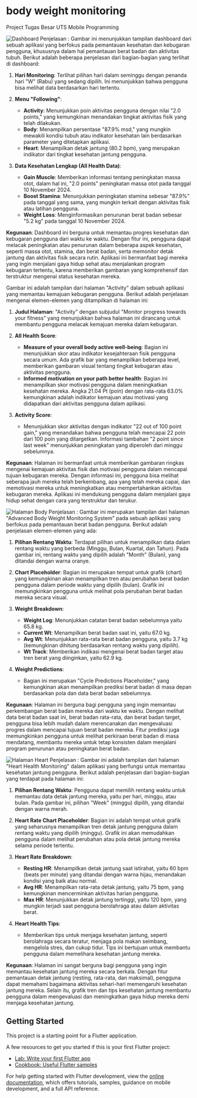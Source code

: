 # body weight monitoring

Project Tugas Besar UTS Mobile Programming


![Dashboard](https://github.com/user-attachments/assets/c0b92167-1ad2-4a33-800a-7bf326b299ea)
Penjelasan : 
Gambar ini menunjukkan tampilan dashboard dari sebuah aplikasi yang berfokus pada pemantauan kesehatan dan kebugaran pengguna, khususnya dalam hal pemantauan berat badan dan aktivitas tubuh. Berikut adalah beberapa penjelasan dari bagian-bagian yang terlihat di dashboard:

1. **Hari Monitoring**: Terlihat pilihan hari dalam seminggu dengan penanda hari "W" (Rabu) yang sedang dipilih. Ini menunjukkan bahwa pengguna bisa melihat data berdasarkan hari tertentu.

2. **Menu "Following"**:
   - **Activity**: Menunjukkan poin aktivitas pengguna dengan nilai "2.0 points," yang kemungkinan menandakan tingkat aktivitas fisik yang telah dilakukan.
   - **Body**: Menampilkan persentase "87.9% msd," yang mungkin mewakili kondisi tubuh atau indikator kesehatan lain berdasarkan parameter yang ditetapkan aplikasi.
   - **Heart**: Menampilkan detak jantung (80.2 bpm), yang merupakan indikator dari tingkat kesehatan jantung pengguna.

3. **Data Kesehatan Lengkap (All Health Data)**:
   - **Gain Muscle**: Memberikan informasi tentang peningkatan massa otot, dalam hal ini, "2.0 points" peningkatan massa otot pada tanggal 10 November 2024.
   - **Boost Stamina**: Menunjukkan peningkatan stamina sebesar "87.9%" pada tanggal yang sama, yang mungkin terkait dengan aktivitas fisik atau latihan pengguna.
   - **Weight Loss**: Menginformasikan penurunan berat badan sebesar "5.2 kg" pada tanggal 10 November 2024.

**Kegunaan**:
Dashboard ini berguna untuk memantau progres kesehatan dan kebugaran pengguna dari waktu ke waktu. Dengan fitur ini, pengguna dapat melacak peningkatan atau penurunan dalam beberapa aspek kesehatan, seperti massa otot, stamina, dan berat badan, serta memonitor detak jantung dan aktivitas fisik secara rutin. Aplikasi ini bermanfaat bagi mereka yang ingin menjalani gaya hidup sehat atau menjalankan program kebugaran tertentu, karena memberikan gambaran yang komprehensif dan terstruktur mengenai status kesehatan mereka.

Gambar ini adalah tampilan dari halaman "Activity" dalam sebuah aplikasi yang memantau kemajuan kebugaran pengguna. Berikut adalah penjelasan mengenai elemen-elemen yang ditampilkan di halaman ini:

1. **Judul Halaman**: "Activity" dengan subjudul "Monitor progress towards your fitness" yang menunjukkan bahwa halaman ini dirancang untuk membantu pengguna melacak kemajuan mereka dalam kebugaran.

2. **All Health Score**:
   - **Measure of your overall body active well-being**: Bagian ini menunjukkan skor atau indikator kesejahteraan fisik pengguna secara umum. Ada grafik bar yang menampilkan beberapa level, memberikan gambaran visual tentang tingkat kebugaran atau aktivitas pengguna.
   - **Informed motivation on your path better health**: Bagian ini menampilkan skor motivasi pengguna dalam meningkatkan kesehatan mereka. Angka 21.04 Pt (poin) dengan rata-rata 63.0% kemungkinan adalah indikator kemajuan atau motivasi yang didapatkan dari aktivitas pengguna dalam aplikasi.

3. **Activity Score**:
   - Menunjukkan skor aktivitas dengan indikator "22 out of 100 point gain," yang menandakan bahwa pengguna telah mencapai 22 poin dari 100 poin yang ditargetkan. Informasi tambahan "2 point since last week" menunjukkan peningkatan yang diperoleh dari minggu sebelumnya.

**Kegunaan**:
Halaman ini bermanfaat untuk memberikan gambaran ringkas mengenai kemajuan aktivitas fisik dan motivasi pengguna dalam mencapai tujuan kebugaran mereka. Dengan informasi ini, pengguna bisa melihat seberapa jauh mereka telah berkembang, apa yang telah mereka capai, dan memotivasi mereka untuk meningkatkan atau mempertahankan aktivitas kebugaran mereka. Aplikasi ini mendukung pengguna dalam menjalani gaya hidup sehat dengan cara yang terstruktur dan terukur.

![Halaman Body](https://github.com/user-attachments/assets/ca75885f-edce-4c24-9144-d2f4d3e53d80)
Penjelasan :
Gambar ini merupakan tampilan dari halaman "Advanced Body Weight Monitoring System" pada sebuah aplikasi yang berfokus pada pemantauan berat badan pengguna. Berikut adalah penjelasan elemen-elemen yang ada:

1. **Pilihan Rentang Waktu**: Terdapat pilihan untuk menampilkan data dalam rentang waktu yang berbeda (Minggu, Bulan, Kuartal, dan Tahun). Pada gambar ini, rentang waktu yang dipilih adalah "Month" (Bulan), yang ditandai dengan warna oranye. 

2. **Chart Placeholder**: Bagian ini merupakan tempat untuk grafik (chart) yang kemungkinan akan menampilkan tren atau perubahan berat badan pengguna dalam periode waktu yang dipilih (bulan). Grafik ini memungkinkan pengguna untuk melihat pola perubahan berat badan mereka secara visual.

3. **Weight Breakdown**:
   - **Weight Log**: Menunjukkan catatan berat badan sebelumnya yaitu 65.8 kg.
   - **Current Wt**: Menampilkan berat badan saat ini, yaitu 67.0 kg.
   - **Avg Wt**: Menunjukkan rata-rata berat badan pengguna, yaitu 3.7 kg (kemungkinan dihitung berdasarkan rentang waktu yang dipilih).
   - **Wt Track**: Memberikan indikasi mengenai berat badan target atau tren berat yang diinginkan, yaitu 62.9 kg.

4. **Weight Predictions**:
   - Bagian ini merupakan "Cycle Predictions Placeholder," yang kemungkinan akan menampilkan prediksi berat badan di masa depan berdasarkan pola dan data berat badan sebelumnya. 

**Kegunaan**:
Halaman ini berguna bagi pengguna yang ingin memantau perkembangan berat badan mereka dari waktu ke waktu. Dengan melihat data berat badan saat ini, berat badan rata-rata, dan berat badan target, pengguna bisa lebih mudah dalam merencanakan dan mengevaluasi progres dalam mencapai tujuan berat badan mereka. Fitur prediksi juga memungkinkan pengguna untuk melihat perkiraan berat badan di masa mendatang, membantu mereka untuk tetap konsisten dalam menjalani program penurunan atau peningkatan berat badan.

![Halaman Heart](https://github.com/user-attachments/assets/05ab4ac2-6121-4276-9e95-92153170131f)
Penjelasan : 
Gambar ini adalah tampilan dari halaman "Heart Health Monitoring" dalam aplikasi yang berfungsi untuk memantau kesehatan jantung pengguna. Berikut adalah penjelasan dari bagian-bagian yang terdapat pada halaman ini:

1. **Pilihan Rentang Waktu**: Pengguna dapat memilih rentang waktu untuk memantau data detak jantung mereka, yaitu per hari, minggu, atau bulan. Pada gambar ini, pilihan "Week" (minggu) dipilih, yang ditandai dengan warna merah.

2. **Heart Rate Chart Placeholder**: Bagian ini adalah tempat untuk grafik yang seharusnya menampilkan tren detak jantung pengguna dalam rentang waktu yang dipilih (minggu). Grafik ini akan memudahkan pengguna dalam melihat perubahan atau pola detak jantung mereka selama periode tertentu.

3. **Heart Rate Breakdown**:
   - **Resting HR**: Menampilkan detak jantung saat istirahat, yaitu 60 bpm (beats per minute) yang ditandai dengan warna hijau, menandakan kondisi yang baik atau normal.
   - **Avg HR**: Menampilkan rata-rata detak jantung, yaitu 75 bpm, yang kemungkinan mencerminkan aktivitas harian pengguna.
   - **Max HR**: Menunjukkan detak jantung tertinggi, yaitu 120 bpm, yang mungkin terjadi saat pengguna berolahraga atau dalam aktivitas berat.

4. **Heart Health Tips**:
   - Memberikan tips untuk menjaga kesehatan jantung, seperti berolahraga secara teratur, menjaga pola makan seimbang, mengelola stres, dan cukup tidur. Tips ini bertujuan untuk membantu pengguna dalam memelihara kesehatan jantung mereka.

**Kegunaan**:
Halaman ini sangat berguna bagi pengguna yang ingin memantau kesehatan jantung mereka secara berkala. Dengan fitur pemantauan detak jantung (resting, rata-rata, dan maksimal), pengguna dapat memahami bagaimana aktivitas sehari-hari memengaruhi kesehatan jantung mereka. Selain itu, grafik tren dan tips kesehatan jantung membantu pengguna dalam mengevaluasi dan meningkatkan gaya hidup mereka demi menjaga kesehatan jantung.


## Getting Started

This project is a starting point for a Flutter application.

A few resources to get you started if this is your first Flutter project:

- [Lab: Write your first Flutter app](https://docs.flutter.dev/get-started/codelab)
- [Cookbook: Useful Flutter samples](https://docs.flutter.dev/cookbook)

For help getting started with Flutter development, view the
[online documentation](https://docs.flutter.dev/), which offers tutorials,
samples, guidance on mobile development, and a full API reference.
